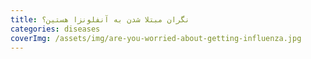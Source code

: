 ```yaml
---
title: نگران مبتلا شدن به آنفلونزا هستین؟
categories: diseases
coverImg: /assets/img/are-you-worried-about-getting-influenza.jpg
---
```

